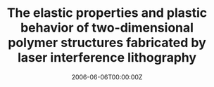 ---
title: "The elastic properties and plastic behavior of two-dimensional polymer structures fabricated by laser interference lithography"
authors:
- Choi, T.
- Jang, J.-H.
- Ullal, C.K.
- Lemieux M.C.
- Tsukruk V.V.
- Thomas E.L.

#author_notes:
date: "2006-06-06T00:00:00Z"
doi: "10.1002/adfm.200500693"

# Publication type.
# Legend: 0 = Uncategorized; 1 = Conference paper; 2 = Journal article;
# 3 = Preprint / Working Paper; 4 = Report; 5 = Book; 6 = Book section;
# 7 = Thesis; 8 = Patent
publication_types: ["2"]

# Publication name and optional abbreviated publication name.
publication: "*Advanced Functional Materials*, **16**, 1324-1330"

---